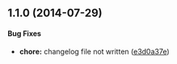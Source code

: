 ## 1.1.0 (2014-07-29)


#### Bug Fixes

* **chore:** changelog file not written ([e3d0a37e](https://github.com/Opiskull/14all/commit/e3d0a37e65418a3a1fc970776ea03952efe2c9b5))


